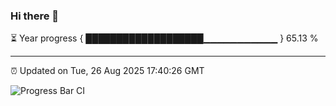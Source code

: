 ### Hi there 👋

⏳ Year progress { ███████████████████▁▁▁▁▁▁▁▁▁▁▁ } 65.13 %

---

⏰ Updated on Tue, 26 Aug 2025 17:40:26 GMT

![Progress Bar CI](https://github.com/IshwaranRudhara/GIT-ACTION/workflows/Progress%20Bar%20CI/badge.svg)
